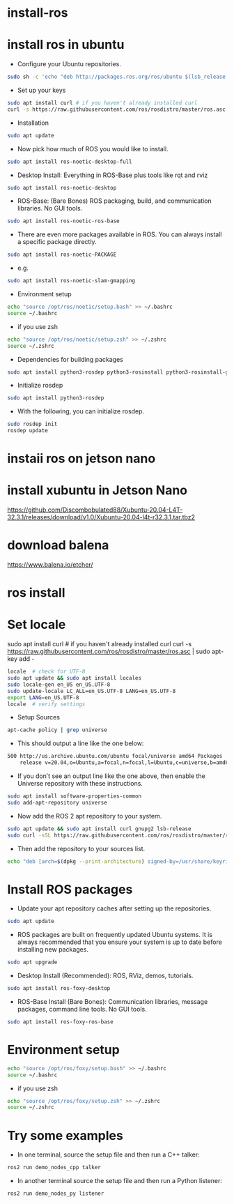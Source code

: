 # install-ros
# install ros in ubuntu
-  Configure your Ubuntu repositories.

```bash
sudo sh -c 'echo "deb http://packages.ros.org/ros/ubuntu $(lsb_release -sc) main" > /etc/apt/sources.list.d/ros-latest.list'
```
-  Set up your keys
```bash
sudo apt install curl # if you haven't already installed curl
curl -s https://raw.githubusercontent.com/ros/rosdistro/master/ros.asc | sudo apt-key add -
```
-  Installation
```bash
sudo apt update
```
-  Now pick how much of ROS you would like to install.
```bash
sudo apt install ros-noetic-desktop-full
```
-  Desktop Install: Everything in ROS-Base plus tools like rqt and rviz
```bash
sudo apt install ros-noetic-desktop
```
- ROS-Base: (Bare Bones) ROS packaging, build, and communication libraries. No GUI tools.
```bash
sudo apt install ros-noetic-ros-base
```
- There are even more packages available in ROS. You can always install a specific package directly.
```bash
sudo apt install ros-noetic-PACKAGE
```
- e.g.
```bash
sudo apt install ros-noetic-slam-gmapping
```
- Environment setup
```bash
echo "source /opt/ros/noetic/setup.bash" >> ~/.bashrc
source ~/.bashrc
```
-  if you use zsh
```bash
echo "source /opt/ros/noetic/setup.zsh" >> ~/.zshrc
source ~/.zshrc
```
- Dependencies for building packages
```bash
sudo apt install python3-rosdep python3-rosinstall python3-rosinstall-generator python3-wstool build-essential
```
-  Initialize rosdep
```bash
sudo apt install python3-rosdep
```
-  With the following, you can initialize rosdep.
```bash
sudo rosdep init
rosdep update
```

# instaii ros on jetson nano
# install xubuntu in Jetson Nano
https://github.com/Discombobulated88/Xubuntu-20.04-L4T-32.3.1/releases/download/v1.0/Xubuntu-20.04-l4t-r32.3.1.tar.tbz2
# download balena
https://www.balena.io/etcher/
# ros install
# Set locale
sudo apt install curl # if you haven't already installed curl
curl -s https://raw.githubusercontent.com/ros/rosdistro/master/ros.asc | sudo apt-key add -
```bash
locale  # check for UTF-8
sudo apt update && sudo apt install locales
sudo locale-gen en_US en_US.UTF-8
sudo update-locale LC_ALL=en_US.UTF-8 LANG=en_US.UTF-8
export LANG=en_US.UTF-8
locale  # verify settings
```
- Setup Sources
 ```bash
apt-cache policy | grep universe
```
- This should output a line like the one below:
```bash
500 http://us.archive.ubuntu.com/ubuntu focal/universe amd64 Packages
    release v=20.04,o=Ubuntu,a=focal,n=focal,l=Ubuntu,c=universe,b=amd64
  ```
-  If you don’t see an output line like the one above, then enable the Universe repository with these instructions.
```bash
sudo apt install software-properties-common
sudo add-apt-repository universe
```
- Now add the ROS 2 apt repository to your system.
```bash
sudo apt update && sudo apt install curl gnupg2 lsb-release
sudo curl -sSL https://raw.githubusercontent.com/ros/rosdistro/master/ros.key  -o /usr/share/keyrings/ros-archive-keyring.gpg
```
-  Then add the repository to your sources list.
```bash
echo "deb [arch=$(dpkg --print-architecture) signed-by=/usr/share/keyrings/ros-archive-keyring.gpg] http://packages.ros.org/ros2/ubuntu $(source /etc/os-release && echo $UBUNTU_CODENAME) main" | sudo tee /etc/apt/sources.list.d/ros2.list > /dev/null
```
# Install ROS packages
- Update your apt repository caches after setting up the repositories.
```bash
sudo apt update
```
- ROS packages are built on frequently updated Ubuntu systems. It is always recommended that you ensure your system is up to date before installing new packages.
```bash
sudo apt upgrade
```
-  Desktop Install (Recommended): ROS, RViz, demos, tutorials.
```bash
sudo apt install ros-foxy-desktop
```
- ROS-Base Install (Bare Bones): Communication libraries, message packages, command line tools. No GUI tools.
```bash
sudo apt install ros-foxy-ros-base
```
# Environment setup
```bash
echo "source /opt/ros/foxy/setup.bash" >> ~/.bashrc
source ~/.bashrc
```
- if you use zsh
```bash
echo "source /opt/ros/foxy/setup.zsh" >> ~/.zshrc
source ~/.zshrc
```
# Try some examples
- In one terminal, source the setup file and then run a C++ talker:
```bash
ros2 run demo_nodes_cpp talker
```
- In another terminal source the setup file and then run a Python listener:
```bash
ros2 run demo_nodes_py listener
```
